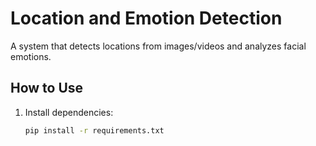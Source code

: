 # Location and Emotion Detection

A system that detects locations from images/videos and analyzes facial emotions.

## How to Use
1. Install dependencies:
   ```bash
   pip install -r requirements.txt
